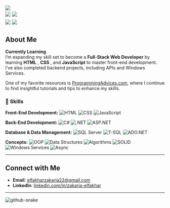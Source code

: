 
  ![](http://github-profile-summary-cards.vercel.app/api/cards/profile-details?username=ZakaDev22&theme=darcula) 
  <br>
  ![](http://github-profile-summary-cards.vercel.app/api/cards/repos-per-language?username=ZakaDev22&theme=darcula)
  ![](http://github-profile-summary-cards.vercel.app/api/cards/most-commit-language?username=ZakaDev22&theme=darcula)
  <br>
  ![](http://github-profile-summary-cards.vercel.app/api/cards/stats?username=ZakaDev22&theme=darcula)
  ![](http://github-profile-summary-cards.vercel.app/api/cards/productive-time?username=ZakaDev22&theme=darcula&utcOffset=8)
---
## About Me  

**Currently Learning**  
I’m expanding my skill set to become a **Full-Stack Web Developer** by learning **HTML** , **CSS** , and **JavaScript**  to master front-end development. I’ve also completed backend projects, including APIs and Windows Services.

One of my favorite resources is [ProgrammingAdvices.com](https://programmingadvices.com), where I continue to find insightful tutorials and tips to enhance my skills.  

### 🚀 Skills

**Front-End Development:**
![HTML](https://img.shields.io/badge/-HTML5-E34F26?style=flat&logo=html5&logoColor=white)
![CSS](https://img.shields.io/badge/-CSS3-1572B6?style=flat&logo=css3)
![JavaScript](https://img.shields.io/badge/-JavaScript-F7DF1E?style=flat&logo=javascript&logoColor=black)

**Back-End Development:**
![C#](https://img.shields.io/badge/-CSharp-239120?style=flat&logo=c-sharp&logoColor=white)
![.NET](https://img.shields.io/badge/-.NET-512BD4?style=flat&logo=dotnet&logoColor=white)
![ASP.NET](https://img.shields.io/badge/-ASP.NET_Core-5C2D91?style=flat&logo=dotnet)

**Database & Data Management:**
![SQL Server](https://img.shields.io/badge/-SQL_Server-CC2927?style=flat&logo=microsoftsqlserver&logoColor=white)
![T-SQL](https://img.shields.io/badge/-T--SQL-00758F?style=flat)
![ADO.NET](https://img.shields.io/badge/-ADO.NET-512BD4?style=flat&logo=dotnet&logoColor=white)

**Concepts:**
![OOP](https://img.shields.io/badge/-OOP-007ACC?style=flat)
![Data Structures](https://img.shields.io/badge/-Data_Structures-1E90FF?style=flat)
![Algorithms](https://img.shields.io/badge/-Algorithms-FFA500?style=flat)
![SOLID](https://img.shields.io/badge/-SOLID_Principles-FF6347?style=flat)
![Windows Services](https://img.shields.io/badge/-Windows_Services-0078D7?style=flat)
![Async](https://img.shields.io/badge/-Async_Programming-6A5ACD?style=flat)


---

## Connect with Me  

- **Email**: [elfakharzakaria22@gmail.com](mailto:elfakharzakaria22@gmail.com)  
- **LinkedIn**: [linkedin.com/in/zakaria-elfakhar](https://linkedin.com/in/zakaria-elfakhar)  
---
<picture>
  <source media="(prefers-color-scheme: dark)" srcset="https://raw.githubusercontent.com/ZakaDev22/ZakaDev22/output/github-snake-dark.svg" />
  <source media="(prefers-color-scheme: light)" srcset="https://raw.githubusercontent.com/ZakaDev22/ZakaDev22/output/github-snake.svg" />
  <img alt="github-snake" src="https://raw.githubusercontent.com/tobiasmeyhoefer/tobiasmeyhoefer/output/github-snake.svg" />
</picture>
